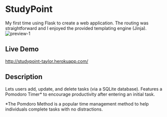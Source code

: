 # StudyPoint
My first time using Flask to create a web application. The routing was straightforward and I enjoyed the provided templating engine (Jinja).
![preview-1](https://github.com/tmalamut/[StudyPoint]/tree/main/previewimgs/img1.png?raw=true)


## Live Demo
http://studypoint-taylor.herokuapp.com/

## Description
Lets users add, update, and delete tasks (via a SQLite database).
Features a Pomodoro Timer* to encourage productivity after entering an initial task.

*The Pomdoro Method is a popular time management method to help individuals complete tasks with no distractions.

